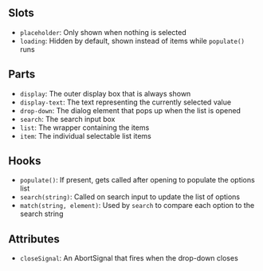 ## Slots

* `placeholder`: Only shown when nothing is selected
* `loading`: Hidden by default, shown instead of items while `populate()` runs

## Parts

* `display`: The outer display box that is always shown
* `display-text`: The text representing the currently selected value
* `drop-down`: The dialog element that pops up when the list is opened
* `search`: The search input box
* `list`: The wrapper containing the items
* `item`: The individual selectable list items

## Hooks

* `populate()`: If present, gets called after opening to populate the options list
* `search(string)`: Called on search input to update the list of options
* `match(string, element)`: Used by `search` to compare each option to the search string

## Attributes

* `closeSignal`: An AbortSignal that fires when the drop-down closes
